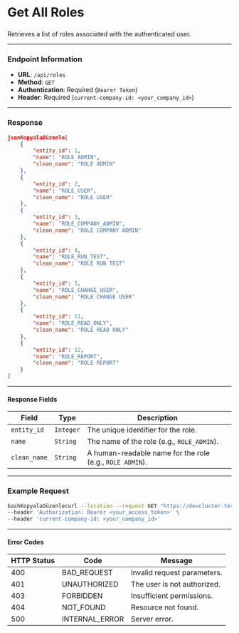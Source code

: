 # Get All Roles

###

Retrieves a list of roles associated with the authenticated user.

***

### Endpoint Information

* **URL**: `/api/roles`
* **Method**: `GET`
* **Authentication**: Required (`Bearer Token`)
* **Header**: Required (`current-company-id: <your_company_id>`)

***

### Response

```json
jsonKopyalaDüzenle[
    {
        "entity_id": 1,
        "name": "ROLE_ADMIN",
        "clean_name": "ROLE ADMIN"
    },
    {
        "entity_id": 2,
        "name": "ROLE_USER",
        "clean_name": "ROLE USER"
    },
    {
        "entity_id": 3,
        "name": "ROLE_COMPANY_ADMIN",
        "clean_name": "ROLE COMPANY ADMIN"
    },
    {
        "entity_id": 4,
        "name": "ROLE_RUN_TEST",
        "clean_name": "ROLE RUN TEST"
    },
    {
        "entity_id": 5,
        "name": "ROLE_CHANGE_USER",
        "clean_name": "ROLE CHANGE USER"
    },
    {
        "entity_id": 11,
        "name": "ROLE_READ_ONLY",
        "clean_name": "ROLE READ ONLY"
    },
    {
        "entity_id": 12,
        "name": "ROLE_REPORT",
        "clean_name": "ROLE REPORT"
    }
]
```

***

#### Response Fields

| Field        | Type      | Description                                              |
| ------------ | --------- | -------------------------------------------------------- |
| `entity_id`  | `Integer` | The unique identifier for the role.                      |
| `name`       | `String`  | The name of the role (e.g., `ROLE_ADMIN`).               |
| `clean_name` | `String`  | A human-readable name for the role (e.g., `ROLE ADMIN`). |

***

### Example Request

```bash
bashKopyalaDüzenlecurl --location --request GET "https://devcluster.testinium.io/Testinium.RestApi/api/roles" \
--header 'Authorization: Bearer <your_access_token>' \
--header 'current-company-id: <your_company_id>'
```

***

#### Error Codes

| HTTP Status | Code            | Message                     |
| ----------- | --------------- | --------------------------- |
| 400         | BAD\_REQUEST    | Invalid request parameters. |
| 401         | UNAUTHORIZED    | The user is not authorized. |
| 403         | FORBIDDEN       | Insufficient permissions.   |
| 404         | NOT\_FOUND      | Resource not found.         |
| 500         | INTERNAL\_ERROR | Server error.               |
